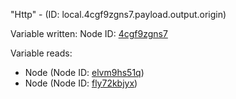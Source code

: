 "Http" - (ID: local.4cgf9zgns7.payload.output.origin)

Variable written:
Node ID: [4cgf9zgns7](../nodes/4cgf9zgns7.md)

Variable reads:
* Node (Node ID: [elvm9hs51q](../nodes/elvm9hs51q.md))
* Node (Node ID: [fly72kbjyx](../nodes/fly72kbjyx.md))
